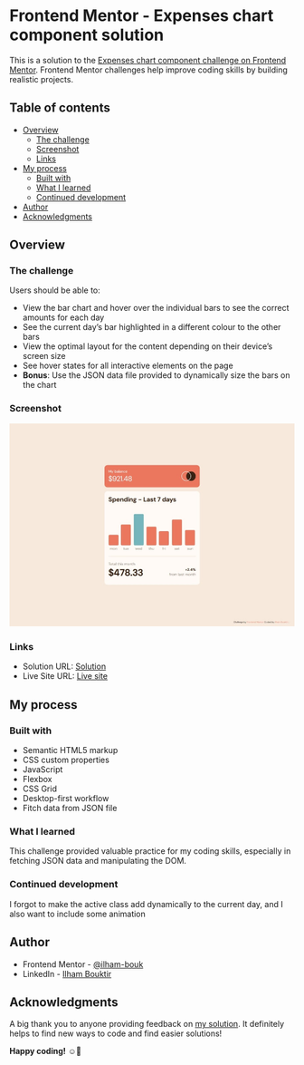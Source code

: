 # Frontend Mentor - Expenses chart component solution

This is a solution to the [Expenses chart component challenge on Frontend Mentor](https://www.frontendmentor.io/challenges/expenses-chart-component-e7yJBUdjwt). Frontend Mentor challenges help improve coding skills by building realistic projects. 

## Table of contents

- [Overview](#overview)
  - [The challenge](#the-challenge)
  - [Screenshot](#screenshot)
  - [Links](#links)
- [My process](#my-process)
  - [Built with](#built-with)
  - [What I learned](#what-i-learned)
  - [Continued development](#continued-development)
- [Author](#author)
- [Acknowledgments](#acknowledgments)

## Overview

### The challenge

Users should be able to:

- View the bar chart and hover over the individual bars to see the correct amounts for each day
- See the current day’s bar highlighted in a different colour to the other bars
- View the optimal layout for the content depending on their device’s screen size
- See hover states for all interactive elements on the page
- **Bonus**: Use the JSON data file provided to dynamically size the bars on the chart

### Screenshot

![Screenshot of the solution](./design/screenshot.jpg)

### Links

- Solution URL: [Solution]()
- Live Site URL: [Live site](https://ilham-bouk.github.io/Expenses_chart_component/)

## My process

### Built with

- Semantic HTML5 markup
- CSS custom properties
- JavaScript 
- Flexbox
- CSS Grid
- Desktop-first workflow
- Fitch data from JSON file

### What I learned

This challenge provided valuable practice for my coding skills, especially in fetching JSON data and manipulating the DOM. 

### Continued development

I forgot to make the active class add dynamically to the current day, and I also want to include some animation

## Author

- Frontend Mentor - [@ilham-bouk](https://www.frontendmentor.io/profile/ilham-bouk)
- LinkedIn - [Ilham Bouktir](https://www.linkedin.com/in/ilham-bouktir-0b266b31b)

## Acknowledgments

A big thank you to anyone providing feedback on [my solution](). It definitely helps to find new ways to code and find easier solutions!

**Happy coding!** ☺️🚀 
